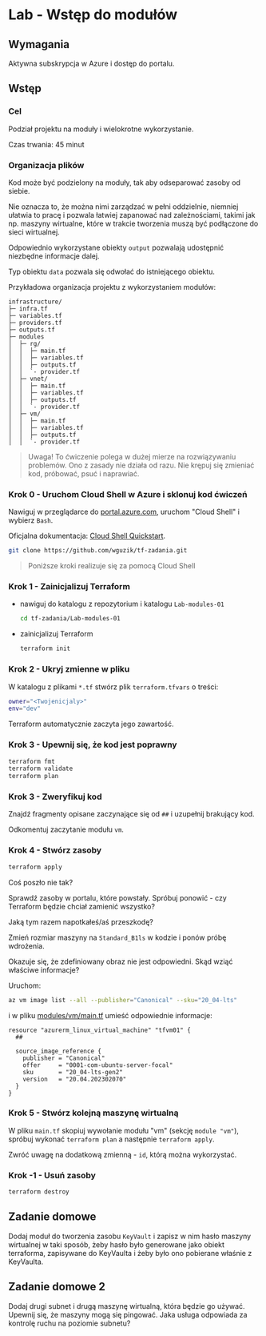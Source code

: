 # Lab - Wstęp do modułów

## Wymagania
Aktywna subskrypcja w Azure i dostęp do portalu.

## Wstęp

### Cel

Podział projektu na moduły i wielokrotne wykorzystanie.

Czas trwania: 45 minut

### Organizacja plików

Kod może być podzielony na moduły, tak aby odseparować zasoby od siebie.

Nie oznacza to, że można nimi zarządzać w pełni oddzielnie, niemniej ułatwia to pracę i pozwala łatwiej zapanować nad zależnościami, takimi jak np. maszyny wirtualne, które w trakcie tworzenia muszą być podłączone do sieci wirtualnej.

Odpowiednio wykorzystane obiekty `output` pozwalają udostępnić niezbędne informacje dalej.

Typ obiektu `data` pozwala się odwołać do istniejącego obiektu.

Przykładowa organizacja projektu z wykorzystaniem modułów:
```
infrastructure/
├─ infra.tf
├─ variables.tf
├─ providers.tf
├─ outputs.tf
├─ modules
│  ├─ rg/
│  │  ├─ main.tf
│  │  ├─ variables.tf
│  │  ├─ outputs.tf
│  │  `- provider.tf
│  ├─ vnet/
│  │  ├─ main.tf
│  │  ├─ variables.tf
│  │  ├─ outputs.tf
│  │  `- provider.tf
│  ├─ vm/
│  │  ├─ main.tf
│  │  ├─ variables.tf
│  │  ├─ outputs.tf
│  │  `- provider.tf
```

> Uwaga! To ćwiczenie polega w dużej mierze na rozwiązywaniu problemów. Ono z zasady nie działa od razu. Nie krępuj się zmieniać kod, próbować, psuć i naprawiać.

### Krok 0 - Uruchom Cloud Shell w Azure i sklonuj kod ćwiczeń

Nawiguj w przeglądarce do [portal.azure.com](https://portal.azure.com), uruchom "Cloud Shell" i wybierz `Bash`.

Oficjalna dokumentacja: [Cloud Shell Quickstart](https://github.com/MicrosoftDocs/azure-docs/blob/main/articles/cloud-shell/quickstart.md).

```bash
git clone https://github.com/wguzik/tf-zadania.git
```

> Poniższe kroki realizuje się za pomocą Cloud Shell

### Krok 1 - Zainicjalizuj Terraform

- nawiguj do katalogu z repozytorium i katalogu `Lab-modules-01`
  ```bash
  cd tf-zadania/Lab-modules-01
  ```

- zainicjalizuj Terraform
  ```bash
  terraform init
  ```

### Krok 2 - Ukryj zmienne w pliku

W katalogu z plikami `*.tf` stwórz plik `terraform.tfvars` o treści:

```bash
owner="<Twojenicjaly>"
env="dev"
```

Terraform automatycznie zaczyta jego zawartość.

### Krok 3 - Upewnij się, że kod jest poprawny

```bash
terraform fmt
terraform validate
terraform plan
```

### Krok 3 - Zweryfikuj kod

Znajdź fragmenty opisane zaczynające się od `##` i uzupełnij brakujący kod.

Odkomentuj zaczytanie modułu `vm`.

### Krok 4 - Stwórz zasoby

```bash
terraform apply
```

Coś poszło nie tak?

Sprawdź zasoby w portalu, które powstały. Spróbuj ponowić - czy Terraform będzie chciał zamienić wszystko?

Jaką tym razem napotkałeś/aś przeszkodę?

Zmień rozmiar maszyny na `Standard_B1ls` w kodzie i ponów próbę wdrożenia.

Okazuje się, że zdefiniowany obraz nie jest odpowiedni. Skąd wziąć właściwe informacje?

Uruchom:
```bash
az vm image list --all --publisher="Canonical" --sku="20_04-lts"
```

i w pliku [modules/vm/main.tf](Lab04\modules\vm\main.tf) umieść odpowiednie informacje:

```hcl
resource "azurerm_linux_virtual_machine" "tfvm01" {
  ##

  source_image_reference {
    publisher = "Canonical"
    offer     = "0001-com-ubuntu-server-focal"
    sku       = "20_04-lts-gen2"
    version   = "20.04.202302070"
  }
}
```

### Krok 5 - Stwórz kolejną maszynę wirtualną

W pliku `main.tf` skopiuj wywołanie modułu "vm" (sekcję `module "vm"`), spróbuj wykonać `terraform plan` a następnie `terraform apply`.

Zwróć uwagę na dodatkową zmienną - `id`, którą można wykorzystać.

### Krok -1 - Usuń zasoby

```bash
terraform destroy
```

## Zadanie domowe

Dodaj moduł do tworzenia zasobu `KeyVault` i zapisz w nim hasło maszyny wirtualnej w taki sposób, żeby hasło było generowane jako obiekt terraforma, zapisywane do KeyVaulta i żeby było ono pobierane właśnie z KeyVaulta.

## Zadanie domowe 2

Dodaj drugi subnet i drugą maszynę wirtualną, która będzie go używać.
Upewnij się, że maszyny mogą się pingować. Jaka usługa odpowiada za kontrolę ruchu na poziomie subnetu?